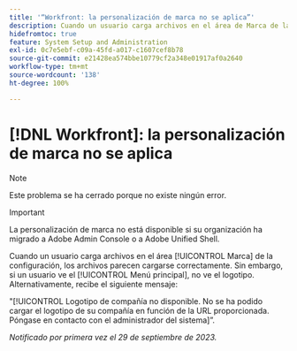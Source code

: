 ```yaml
---
title: '“Workfront: la personalización de marca no se aplica”'
description: Cuando un usuario carga archivos en el área de Marca de la configuración, los archivos parecen cargarse correctamente. Sin embargo, si un usuario ve el menú principal, no ve el logotipo. Alternativamente, recibe un mensaje de error.
hidefromtoc: true
feature: System Setup and Administration
exl-id: 0c7e5ebf-c09a-45fd-a017-c1607cef8b78
source-git-commit: e21428ea574bbe10779cf2a348e01917af0a2640
workflow-type: tm+mt
source-wordcount: '138'
ht-degree: 100%

---
```


# [!DNL Workfront]: la personalización de marca no se aplica

>[!NOTE]
>
>Este problema se ha cerrado porque no existe ningún error.

>[!IMPORTANT]
>
>La personalización de marca no está disponible si su organización ha migrado a Adobe Admin Console o a Adobe Unified Shell.

Cuando un usuario carga archivos en el área [!UICONTROL Marca] de la configuración, los archivos parecen cargarse correctamente. Sin embargo, si un usuario ve el [!UICONTROL Menú principal], no ve el logotipo. Alternativamente, recibe el siguiente mensaje:

&quot;[!UICONTROL Logotipo de compañía no disponible. No se ha podido cargar el logotipo de su compañía en función de la URL proporcionada. Póngase en contacto con el administrador del sistema]”.

_Notificado por primera vez el 29 de septiembre de 2023._
